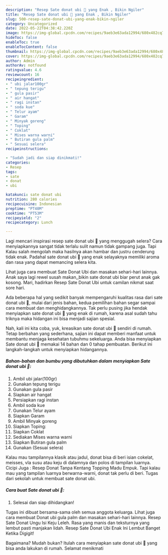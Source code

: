```yaml
---
description: "Resep Sate donat ubi 💓 yang Enak , Bikin Ngiler"
title: "Resep Sate donat ubi 💓 yang Enak , Bikin Ngiler"
slug: 500-resep-sate-donat-ubi-yang-enak-bikin-ngiler
category: Uncategorized
date: 2022-05-22T04:38:42.220Z
image: https://img-global.cpcdn.com/recipes/9aeb3e63ada12994/680x482cq70/sate-donat-ubi-foto-resep-utama.jpg
hideToc: false
enableToc: true
enableTocContent: false
thumbnail: https://img-global.cpcdn.com/recipes/9aeb3e63ada12994/680x482cq70/sate-donat-ubi-foto-resep-utama.jpg
cover: https://img-global.cpcdn.com/recipes/9aeb3e63ada12994/680x482cq70/sate-donat-ubi-foto-resep-utama.jpg
author: Admin
authorAv: notfound
ratingvalue: 4.6
reviewcount: 16
recipeingredient:
- " ubi jalar100gr"
- " tepung terigu"
- " gula pasir"
- " air hangat"
- " ragi instan"
- " soda kue"
- " Telur ayam"
- " Garam"
- " Minyak goreng"
- " Toping"
- " Coklat"
- " Mises warna warni"
- " Butiran gula palm"
- " Sesuai selera"
recipeinstructions:

- "Sudah jadi dan siap dinikmati!"
categories:
- Resep
tags:
- sate
- donat
- ubi

katakunci: sate donat ubi 
nutrition: 280 calories
recipecuisine: Indonesian
preptime: "PT40M"
cooktime: "PT53M"
recipeyield: "2"
recipecategory: Lunch

---
```



Lagi mencari inspirasi resep sate donat ubi 💓 yang menggugah selera? Cara menyiapkannya sangat tidak terlalu sulit namun tidak gampang juga. Tapi Kalau salah mengolah maka hasilnya akan hambar dan justru cenderung tidak enak. Padahal sate donat ubi 💓 yang enak selayaknya memiliki aroma dan rasa yang dapat memancing selera kita.


Lihat juga cara membuat Sate Donat Ubi dan masakan sehari-hari lainnya. Anak saya lagi rewel susah makan,,bikin sate donat ubi biar perut anak gak kosong. Mari, hadirkan Resep Sate Donat Ubi untuk camilan nikmat saat sore hari.

Ada beberapa hal yang sedikit banyak mempengaruhi kualitas rasa dari sate donat ubi 💓, mulai dari jenis bahan, kedua pemilihan bahan segar sampai cara membuat dan menghidangkannya. Tak perlu pusing jika hendak menyiapkan sate donat ubi 💓 yang enak di rumah, karena asal sudah tahu triknya maka hidangan ini bisa menjadi sajian spesial.


Nah, kali ini kita coba, yuk, kreasikan sate donat ubi 💓 sendiri di rumah. Tetap berbahan yang sederhana, sajian ini dapat memberi manfaat untuk membantu menjaga kesehatan tubuhmu sekeluarga. Anda bisa menyiapkan Sate donat ubi 💓 memakai 14 bahan dan 0 tahap pembuatan. Berikut ini langkah-langkah untuk menyiapkan hidangannya.

<!--inarticleads1-->

##### Bahan-bahan dan bumbu yang dibutuhkan dalam menyiapkan Sate donat ubi 💓:

1. Ambil  ubi jalar(100gr)
1. Gunakan  tepung terigu
1. Gunakan  gula pasir
1. Siapkan  air hangat
1. Persiapkan  ragi instan
1. Ambil  soda kue
1. Gunakan  Telur ayam
1. Siapkan  Garam
1. Ambil  Minyak goreng
1. Siapkan  Toping:
1. Siapkan  Coklat
1. Sediakan  Mises warna warni
1. Siapkan  Butiran gula palm
1. Gunakan  (Sesuai selera)


Kalau mau tampilannya klasik atau jadul, donat bisa di beri isian cokelat, meisses, vla susu atau keju di dalamnya dan polos di tampilan luarnya. Cicipi Juga : Resep Donat Tanpa Kentang Topping Madu Empuk. Tapi kalau mau yang tampilan luarnya berwarna-warni, donat tak perlu di beri. Tugas dari sekolah untuk membuat sate donat ubi. 

<!--inarticleads2-->

##### Cara buat Sate donat ubi 💓:


1. Selesai dan siap dihidangkan!

Tugas ini dibuat bersama-sama oleh semua anggota keluarga. Lihat juga cara membuat Donat ubi gula palm dan masakan sehari-hari lainnya. Resep Sate Donat Ungu Isi Keju Leleh. Rasa yang manis dan teksturnya yang lembut pasti manjakan lidah. Resep Sate Donat Ubi Enak Ini Lembut Banget Ketika Digigit! 

Bagaimana? Mudah bukan? Itulah cara menyiapkan sate donat ubi 💓 yang bisa anda lakukan di rumah. Selamat menikmati
